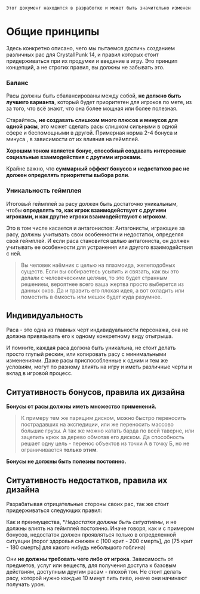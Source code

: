 ```admonish warning "Attention: WIP!"
Этот документ находится в разработке и может быть значительно изменен
```

# Общие принципы
Здесь конкретно описано, чего мы пытаемся достичь созданием различных рас для CrystallPunk 14, и правил которых стоит придерживаться при их продумки и введение в игру. Это принцип концепций, а не строгих правил, вы должны не забывать это.

### Баланс
Расы должны быть сбалансированы между собой, **не должно быть лучшего варианта**, который будет приоритетен для игроков по мете, из за того, что всё знают, что она более мощная или более полезная.

Старайтесь, **не создавать слишком много плюсов и минусов для одной расы**, это может сделать расы слишком сильными в одной сфере и беспомощными в другой. Примерная норма 2-4 бонуса и минуса , в зависимости от их влияния на геймплей. 

**Хорошим тоном является бонус, способный создавать интересные социальные взаимодействия с другими игроками.** 

Крайне важно, что **суммарный эффект бонусов и недостатков рас не должен определять приоритеты выбора роли**. 

### Уникальность геймплея
Итоговый геймплей за расу должен быть достаточно уникальным, чтобы **определять то, как игрок взаимодействует с другими игроками, и как другие игроки взаимодействуют с игроком**. 

Это в том числе касается и антагонистов: Антагонисты, играющие за расу, должны учитывать свои особенности и недостатки, определяя свой геймплей. И если раса становится целью антагониста, он должен учитывать ее особенности для устранения или другого взаимодействия с ней.

> Вы человек наёмник с целью на плазмоида, желеподобных существ. Если вы собираетесь усыпить и связать, как вы это делали с человеческими целями, то это будет странным решением, вероятнее всего ваша жертва просто выберется из данных оков. Да и травить его плохая идея, а вот охладить или поместить в ёмкость или мешок будет куда разумнее.

## Индивидуальность
Раса - это одна из главных черт индивидуальности персонажа, она не должна привязывать его к одному конкретному виду отыгрыша.

И помните, каждая раса должна быть уникальна, не стоит делать просто глупый рескин, или копировать расу с минимальными изменениями. Даже расы приспособленные к одним и тем же условиям, могут по разному влиять на игру и иметь различные черты и вклад в игровой процесс.

## Ситуативность бонусов, правила их дизайна
**Бонусы от расы должны иметь множество применений.**

> К примеру тем же парящим диском, можно быстро переносить пострадавших на экспедиции, или же переносить массово большие грузы. А так же можно катать барда по всей таверне, или зацепить крюк за дерево обмотав его диском. Да способность решает одну цель - перенос объектов из точки А в точку Б, но не ограничивается **только этим**.

**Бонусы не должны быть полезны постоянно.**

## Ситуативность недостатков, правила их дизайна
Разрабатывая отрицательные стороны своих рас, так же стоит придерживаться следующих правил:

Как и преимущества, **Недостатки должны быть ситуативны*, и не должны влиять на геймплей постоянно. Иначе говоря, как и с примером бонусов, недостаток должен проявляться только в определенной ситуации (порог здоровья снижен с [100 крит - 200 смерть], до [75 крит - 180 смерть] для какого нибудь небольшого гоблина)

Они **не должны требовать чего либо от игрока**. Зависимость от предметов, услуг или веществ, для получения доступа к базовым действиям, доступным другим расам - плохой тон. Не стоит делать расу, которой нужно каждые 10 минут пить пиво, иначе они начинают получать урон.
